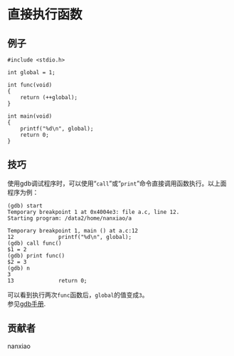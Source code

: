 # 直接执行函数
## 例子
	#include <stdio.h>

	int global = 1;
	
	int func(void) 
	{
		return (++global);
	}
	
	int main(void)
	{
		printf("%d\n", global);
		return 0;
	}



## 技巧
使用gdb调试程序时，可以使用“`call`”或“`print`”命令直接调用函数执行。以上面程序为例：  
 
	(gdb) start
	Temporary breakpoint 1 at 0x4004e3: file a.c, line 12.
	Starting program: /data2/home/nanxiao/a
	
	Temporary breakpoint 1, main () at a.c:12
	12              printf("%d\n", global);
	(gdb) call func()
	$1 = 2
	(gdb) print func()
	$2 = 3
	(gdb) n
	3
	13              return 0;

可以看到执行两次`func`函数后，`global`的值变成`3`。  
参见[gdb手册](https://sourceware.org/gdb/onlinedocs/gdb/Calling.html).

## 贡献者

nanxiao
